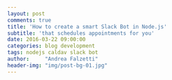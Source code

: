 ```yaml
---
layout: post
comments: true
title: 'How to create a smart Slack Bot in Node.js'
subtitle: 'that schedules appointments for you'
date: 2016-03-22 09:00:00
categories: blog development
tags: nodejs caldav slack bot
author:     "Andrea Falzetti"
header-img: "img/post-bg-01.jpg"
---
```

